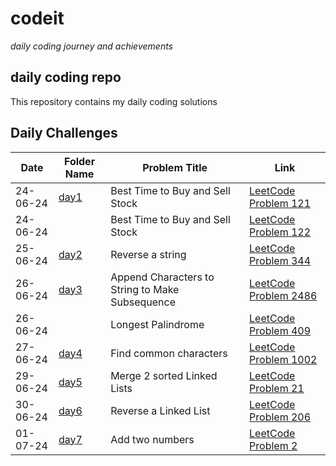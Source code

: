 # codeit
*daily coding journey and achievements*

## daily coding repo
This repository contains my daily coding solutions

## Daily Challenges
| Date       | Folder Name          | Problem Title      | Link                                      |
|------------|----------------------|--------------------|-------------------------------------------|
| 24-06-24   | [day1](https://github.com/manavvgarg/leetcode/tree/main/day1) | Best Time to Buy and Sell Stock | [LeetCode Problem 121](https://leetcode.com/problems/best-time-to-buy-and-sell-stock/) |
| 24-06-24   |  | Best Time to Buy and Sell Stock | [LeetCode Problem 122](https://leetcode.com/problems/best-time-to-buy-and-sell-stock-ii/) |
| 25-06-24   | [day2](https://github.com/manavvgarg/leetcode/tree/main/day2) | Reverse a string | [LeetCode Problem 344](https://leetcode.com/problems/reverse-string) |
| 26-06-24   | [day3](https://github.com/manavvgarg/leetcode/tree/main/day3) | Append Characters to String to Make Subsequence | [LeetCode Problem 2486](https://leetcode.com/problems/append-characters-to-string-to-make-subsequence) |
| 26-06-24   |  | Longest Palindrome | [LeetCode Problem 409](https://leetcode.com/problems/longest-palindrome) |
| 27-06-24   | [day4](https://github.com/manavvgarg/leetcode/tree/main/day4) | Find common characters | [LeetCode Problem 1002](https://leetcode.com/problems/find-common-characters/) |
| 29-06-24   | [day5](https://github.com/manavvgarg/leetcode/tree/main/day5) | Merge 2 sorted Linked Lists | [LeetCode Problem 21](https://leetcode.com/problems/merge-two-sorted-lists/) |
| 30-06-24   | [day6](https://github.com/manavvgarg/leetcode/tree/main/day6) | Reverse a Linked List | [LeetCode Problem 206](https://leetcode.com/problems/reverse-linked-list/) |
| 01-07-24   | [day7](https://github.com/manavvgarg/leetcode/tree/main/day7) | Add two numbers | [LeetCode Problem 2](https://leetcode.com/problems/add-two-numbers/) |